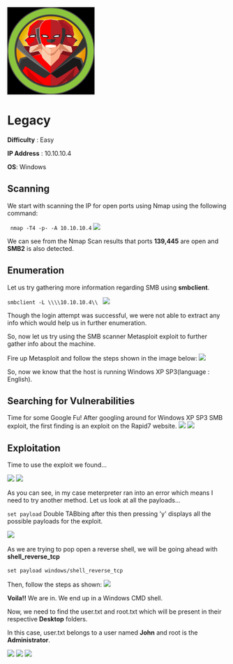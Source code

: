 <img src="https://github.com/L3thal14/HacktheBox-Walkthroughs/blob/master/Boxes/legacy/screenshots/logo.png?raw=true" height="200"  /> 			

#	Legacy
**Difficulty** : Easy 

**IP Address** : 10.10.10.4

**OS**: Windows

## Scanning
We start with scanning the IP for open ports using Nmap using the following command:

``` nmap -T4 -p- -A 10.10.10.4```
<img src="https://github.com/L3thal14/HacktheBox-Walkthroughs/blob/master/Boxes/legacy/screenshots/nmap_legacy.png?raw=true"/> 	

We can see from the Nmap Scan results that ports **139,445** are open and **SMB2** is also detected.

## Enumeration
Let us try gathering more information regarding SMB using **smbclient**.

```smbclient -L \\\\10.10.10.4\\ ```
<img src="https://github.com/L3thal14/HacktheBox-Walkthroughs/blob/master/Boxes/legacy/screenshots/smbclient_legacy.png?raw=true"/>

Though the login attempt was successful, we were not able to extract any info which would help us in further enumeration.

So, now let us try using the SMB scanner Metasploit exploit to further gather info about the machine.

Fire up Metasploit and follow the steps shown in the image below:
<img src="https://github.com/L3thal14/HacktheBox-Walkthroughs/blob/master/Boxes/legacy/screenshots/smbscanner_legacy.png?raw=true"/>

So, now we know that the host is running Windows XP SP3(language : English).

## Searching for Vulnerabilities
Time for some Google Fu!
After googling around for Windows XP SP3 SMB exploit, the first finding is an exploit on the Rapid7 website.
<img src="https://github.com/L3thal14/HacktheBox-Walkthroughs/blob/master/Boxes/legacy/screenshots/rapid7_1_legacy.png?raw=true"/>
<img src="https://github.com/L3thal14/HacktheBox-Walkthroughs/blob/master/Boxes/legacy/screenshots/rapid7_2_legacy.png?raw=true"/>

## Exploitation
Time to use the exploit we found... 

<img src="https://github.com/L3thal14/HacktheBox-Walkthroughs/blob/master/Boxes/legacy/screenshots/msf_1_legacy.png?raw=true"/>
<img src="https://github.com/L3thal14/HacktheBox-Walkthroughs/blob/master/Boxes/legacy/screenshots/msf_2_legacy.png?raw=true"/>

As you can see, in my case meterpreter ran into an error which means I need to try another method.
Let us look at all the payloads...

``` set payload ``` Double TABbing after this then pressing 'y' displays all the possible payloads for the exploit.

<img src="https://github.com/L3thal14/HacktheBox-Walkthroughs/blob/master/Boxes/legacy/screenshots/msf_payload_legacy.png?raw=true"/>

As we are trying to pop open a reverse shell, we will be going ahead with **shell_reverse_tcp**

``` set payload windows/shell_reverse_tcp ```

Then, follow the steps as shown:
<img src="https://github.com/L3thal14/HacktheBox-Walkthroughs/blob/master/Boxes/legacy/screenshots/msf_3_legacy.png?raw=true"/>

**Voila!!** We are in. 
We end up in a Windows CMD shell.

Now, we need to find the user.txt and root.txt which will be present in their respective **Desktop** folders.

In this case, user.txt belongs to a user named **John** and root is the **Administrator**.

<img src="https://github.com/L3thal14/HacktheBox-Walkthroughs/blob/master/Boxes/legacy/screenshots/windows_1_legacy.png?raw=true"/> 

<img src="https://github.com/L3thal14/HacktheBox-Walkthroughs/blob/master/Boxes/legacy/screenshots/windows_2_legacy.png?raw=true"/>

<img src="https://github.com/L3thal14/HacktheBox-Walkthroughs/blob/master/Boxes/legacy/screenshots/windows_3_legacy.png?raw=true"/>



